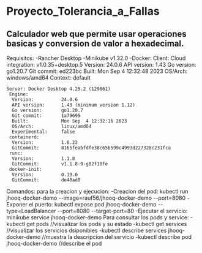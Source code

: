 # Proyecto_Tolerancia_a_Fallas
## Calculador web que permite usar operaciones basicas y conversion de valor a hexadecimal.

Requisitos:
-Rancher Desktop
-Minikube v1.32.0
-Docker:
    Client:
     Cloud integration: v1.0.35+desktop.5
     Version:           24.0.6
     API version:       1.43
     Go version:        go1.20.7
     Git commit:        ed223bc
     Built:             Mon Sep  4 12:32:48 2023
     OS/Arch:           windows/amd64
     Context:           default
    
    Server: Docker Desktop 4.25.2 (129061)
     Engine:
      Version:          24.0.6
      API version:      1.43 (minimum version 1.12)
      Go version:       go1.20.7
      Git commit:       1a79695
      Built:            Mon Sep  4 12:32:16 2023
      OS/Arch:          linux/amd64
      Experimental:     false
     containerd:
      Version:          1.6.22
      GitCommit:        8165feabfdfe38c65b599c4993d227328c231fca
     runc:
      Version:          1.1.8
      GitCommit:        v1.1.8-0-g82f18fe
     docker-init:
      Version:          0.19.0
      GitCommit:        de40ad0

Comandos:
  para la creacion y ejecucion:
    -Creacion del pod: kubectl run jhooq-docker-demo --image=rauf56/jhooq-docker-demo --port=8080
    -Exponer el puerto: kubectl expose pod jhooq-docker-demo --type=LoadBalancer --port=8080 --target-port=80
    -Ejecutar el servicio: minikube service jhooq-docker-demo
  Para consultar los pods y service:
    -kubectl get pods //visualizar los pods y su estado
    -kubectl get services //visualizar los servicios dsiponibles
    -kubectl describe services jhooq-docker-demo //muestra la descripcion del servicio
    -kubectl describe pod jhooq-docker-demo //describe el pod


